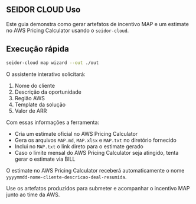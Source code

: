 ## SEIDOR CLOUD Uso

Este guia demonstra como gerar artefatos de incentivo MAP e um estimate no AWS Pricing Calculator usando o `seidor-cloud`.

## Execução rápida

```bash
seidor-cloud map wizard --out ./out
```

O assistente interativo solicitará:

1. Nome do cliente
2. Descrição da oportunidade
3. Região AWS
4. Template da solução
5. Valor de ARR

Com essas informações a ferramenta:

- Cria um estimate oficial no AWS Pricing Calculator
- Gera os arquivos `MAP.md`, `MAP.xlsx` e `MAP.txt` no diretório fornecido
- Inclui no `MAP.txt` o link direto para o estimate gerado
- Caso o limite mensal do AWS Pricing Calculator seja atingido, tenta gerar o estimate via BILL

O estimate no AWS Pricing Calculator receberá automaticamente o nome `yyyymmdd-nome-cliente-descricao-deal-resumida`.

Use os artefatos produzidos para submeter e acompanhar o incentivo MAP junto ao time da AWS.

